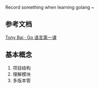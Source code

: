 Record something when learning golang ~

## 参考文档
[Tony Bai · Go 语言第一课](https://time.geekbang.org/column/intro/100093501)

## 基本概念
1. 项目结构
2. 理解模块
3. 多版本管

